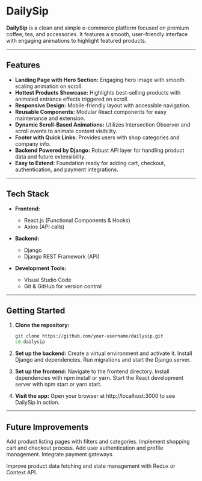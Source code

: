 # DailySip

**DailySip** is a clean and simple e-commerce platform focused on premium coffee, tea, and accessories. It features a smooth, user-friendly interface with engaging animations to highlight featured products.

---

## Features

- **Landing Page with Hero Section:** Engaging hero image with smooth scaling animation on scroll.
- **Hottest Products Showcase:** Highlights best-selling products with animated entrance effects triggered on scroll.
- **Responsive Design:** Mobile-friendly layout with accessible navigation.
- **Reusable Components:** Modular React components for easy maintenance and extension.
- **Dynamic Scroll-Based Animations:** Utilizes Intersection Observer and scroll events to animate content visibility.
- **Footer with Quick Links:** Provides users with shop categories and company info.
- **Backend Powered by Django:** Robust API layer for handling product data and future extensibility.
- **Easy to Extend:** Foundation ready for adding cart, checkout, authentication, and payment integrations.

---

## Tech Stack

- **Frontend:**  
  - React.js (Functional Components & Hooks)   
  - Axios (API calls)  

- **Backend:**  
  - Django  
  - Django REST Framework (API)  

- **Development Tools:**  
  - Visual Studio Code  
  - Git & GitHub for version control  

---

## Getting Started

1. **Clone the repository:**  
   ```bash
   git clone https://github.com/your-username/dailysip.git
   cd dailysip
2. **Set up the backend:**
  Create a virtual environment and activate it.
  Install Django and dependencies.
  Run migrations and start the Django server.

3. **Set up the frontend:**
  Navigate to the frontend directory.
  Install dependencies with npm install or yarn.
  Start the React development server with npm start or yarn start.

4. **Visit the app:**
  Open your browser at http://localhost:3000 to see DailySip in action.

---

## Future Improvements
Add product listing pages with filters and categories.
Implement shopping cart and checkout process.
Add user authentication and profile management.
Integrate payment gateways.

Improve product data fetching and state management with Redux or Context API.
